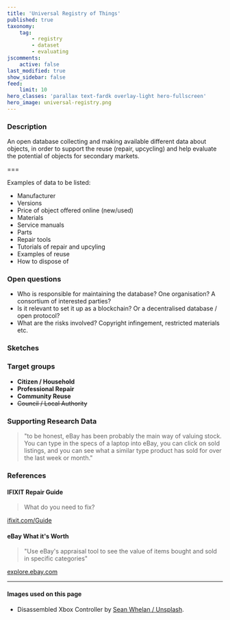 ```yaml
---
title: 'Universal Registry of Things'
published: true
taxonomy:
    tag:
        - registry
        - dataset
        - evaluating
jscomments:
    active: false
last_modified: true
show_sidebar: false
feed:
    limit: 10
hero_classes: 'parallax text-fardk overlay-light hero-fullscreen'
hero_image: universal-registry.png
---
```


### Description

An open database collecting and making available different data about objects, in order to support the reuse (repair, upcycling) and help evaluate the potential of objects for secondary markets.

===

Examples of data to be listed:

* Manufacturer
* Versions
* Price of object offered online (new/used)
* Materials
* Service manuals
* Parts
* Repair tools
* Tutorials of repair and upcyling
* Examples of reuse
* How to dispose of

### Open questions

* Who is responsible for maintaining the database? One organisation? A consortium of interested parties?
* Is it relevant to set it up as a blockchain? Or a decentralised database / open protocol?
* What are the risks involved? Copyright infingement, restricted materials etc.

### Sketches

### Target groups

- **Citizen / Household**
- **Professional Repair**
- **Community Reuse**
- ~~Council / Local Authority~~

### Supporting Research Data

> "to be honest, eBay has been probably the main way of valuing stock. You can type in the specs of a laptop into eBay, you can click on sold listings, and you can see what a similar type product has sold for over the last week or month."

### References

#### IFIXIT Repair Guide

> What do you need to fix?

[ifixit.com/Guide](https://www.ifixit.com/Guide)

#### eBay What it's Worth

> "Use eBay's appraisal tool to see the value of items bought and sold in specific categories"

[explore.ebay.com](https://explore.ebay.com/nokeyword?keywords=&activity=sold&siteId=EBAY-US&trend=all&catid=0&lcf=11&level=1&interval=weekly)

---

#### Images used on this page

- Disassembled Xbox Controller by [Sean Whelan / Unsplash](https://unsplash.com/photos/NG_a-z0ScM0).
